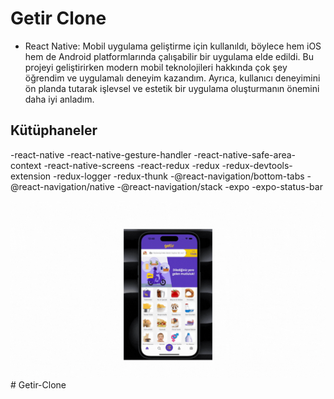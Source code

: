 # Getir Clone

- React Native: Mobil uygulama geliştirme için kullanıldı, böylece hem iOS hem de Android platformlarında çalışabilir bir uygulama elde edildi.
  Bu projeyi geliştirirken modern mobil teknolojileri hakkında çok şey öğrendim ve uygulamalı deneyim kazandım. Ayrıca, kullanıcı deneyimini ön planda tutarak işlevsel ve estetik bir uygulama oluşturmanın önemini daha iyi anladım.

## Kütüphaneler

-react-native
-react-native-gesture-handler
-react-native-safe-area-context
-react-native-screens
-react-redux
-redux
-redux-devtools-extension
-redux-logger
-redux-thunk
-@react-navigation/bottom-tabs
-@react-navigation/native
-@react-navigation/stack
-expo
-expo-status-bar

<img src="getir.gif" />
# Getir-Clone

